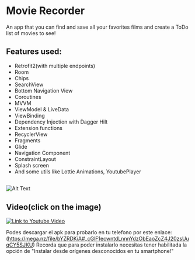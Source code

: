 # Movie Recorder

An app that you can find and save all your favorites films and create a ToDo list of movies to see!

## Features used:
- Retrofit2(with multiple endpoints)
- Room
- Chips
- SearchView
- Bottom Navigation View
- Coroutines
- MVVM
- ViewModel & LiveData
- ViewBinding
- Dependency Injection with Dagger Hilt
- Extension functions
- RecyclerView
- Fragments
- Glide
- Navigation Component
- ConstraintLayout
- Splash screen
- And some utils like Lottie Animations, YoutubePlayer
##

![Alt Text](https://media3.giphy.com/media/8zgFvyi1eDpmDnkRtX/giphy.gif)

## Video(click on the image)

[![Link to Youtube Video](https://i.ytimg.com/an_webp/OKaJxjH0ocs/mqdefault_6s.webp?du=3000&sqp=CLqs9Y4G&rs=AOn4CLBwyySVoDoc9V0XKAujzgRqnViSyg)](https://www.youtube.com/watch?v=OKaJxjH0ocs)

Podes descargar el apk para probarlo en tu telefono por este enlace: (https://mega.nz/file/bYZRDKiA#_cGlF1ecwntdLnnnYdzObEaoZcZ4J20zsUuqCY5SJKU)
Recorda que para poder instalarlo necesitas tener habilitada la opción de "Instalar desde orígenes desconocidos en tu smartphone!"


